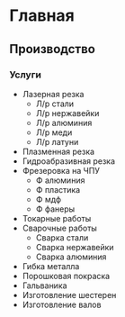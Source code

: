# Главная

## Производство

### Услуги
- Лазерная резка
    - Л/р стали
    - Л/р нержавейки
    - Л/р алюминия
    - Л/р меди
    - Л/р латуни
- Плазменная резка
- Гидроабразивная резка
- Фрезеровка на ЧПУ
  - Ф алюминия
  - Ф пластика
  - Ф мдф
  - Ф фанеры
- Токарные работы
- Сварочные работы
  - Сварка стали
  - Сварка нержавейки
  - Сварка алюминия
- Гибка металла
- Порошковая покраска
- Гальваника
- Изготовление шестерен
- Изготовление валов
